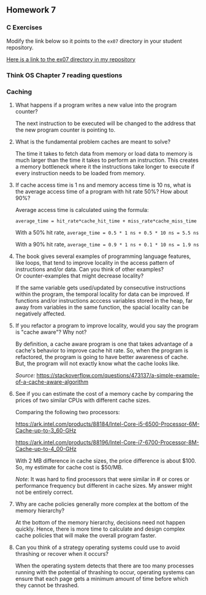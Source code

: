 ## Homework 7

### C Exercises

Modify the link below so it points to the `ex07` directory in your
student repository.

[Here is a link to the ex07 directory in my repository](https://github.com/shrutiyer/ExercisesInC/tree/master/exercises/ex07)

### Think OS Chapter 7 reading questions

### Caching

1) What happens if a program writes a new value into the program counter?

    The next instruction to be executed will be changed to the address that the new program 
    counter is pointing to.

2) What is the fundamental problem caches are meant to solve?

    The time it takes to fetch data from memory or load data to memory is much larger than 
    the time it takes to perform an instruction. This creates a memory bottleneck where it 
    the instructions take longer to execute if every instruction needs to be loaded from memory.

3) If cache access time is 1 ns and memory access time is 10 ns, what is the average
access time of a program with hit rate 50%?  How about 90%?

    Average access time is calculated using the formula:
    ```
    average_time = hit_rate*cache_hit_time + miss_rate*cache_miss_time
    ```
    With a 50% hit rate, `average_time = 0.5 * 1 ns + 0.5 * 10 ns = 5.5 ns`
    
    With a 90% hit rate, `average_time = 0.9 * 1 ns + 0.1 * 10 ns = 1.9 ns`

4) The book gives several examples of programming language features, like loops, that tend 
to improve locality in the access pattern of instructions and/or data.  Can you think of other examples?  
Or counter-examples that might decrease locality?

    If the same variable gets used/updated by consecutive instructions within the program, the temporal locality 
    for data can be improved. If functions and/or instructions acccess variables stored in the heap, far away from 
    variables in the same function, the spacial locality can be negatively affected.

5)  If you refactor a program to improve locality, would you say the program is "cache aware"?  Why not?

    By definition, a cache aware program is one that takes advantage of a cache's behavior to improve cache hit rate. 
    So, when the program is refactored, the program is going to have better awareness of cache. But, the program will 
    not exactly know what the cache looks like.
    
    *Source:* https://stackoverflow.com/questions/473137/a-simple-example-of-a-cache-aware-algorithm

6) See if you can estimate the cost of a memory cache by comparing the prices of two similar CPUs with 
different cache sizes.

    Comparing the following two processors:
    
    https://ark.intel.com/products/88184/Intel-Core-i5-6500-Processor-6M-Cache-up-to-3_60-GHz
    
    https://ark.intel.com/products/88196/Intel-Core-i7-6700-Processor-8M-Cache-up-to-4_00-GHz
    
    With 2 MB difference in cache sizes, the price difference is about $100. So, my estimate for cache cost is $50/MB.
    
    *Note*: It was hard to find processors that were similar in # or cores or performance frequency but different 
    in cache sizes. My answer might not be entirely correct.
    
7) Why are cache policies generally more complex at the bottom of the memory hierarchy?

    At the bottom of the memory hierarchy, decisions need not happen quickly. Hence, there is more time to calculate 
    and design complex cache policies that will make the overall program faster. 

8) Can you think of a strategy operating systems could use to avoid thrashing or recover when it occurs?

    When the operating system detects that there are too many processes running with the potential of thrashing to 
    occur, operating systems can ensure that each page gets a minimum amount of time before which they cannot be thrashed.

